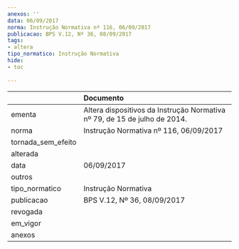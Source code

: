 ```yaml
---
anexos: ''
data: 06/09/2017
norma: Instrução Normativa nº 116, 06/09/2017
publicacao: BPS V.12, Nº 36, 08/09/2017
tags:
- altera
tipo_normatico: Instrução Normativa
hide: 
- toc 
 
---
```


|                    | Documento                                                                 |
|:-------------------|:--------------------------------------------------------------------------|
| ementa             | Altera dispositivos da Instrução Normativa nº 79, de 15 de julho de 2014. |
| norma              | Instrução Normativa nº 116, 06/09/2017                                    |
| tornada_sem_efeito |                                                                           |
| alterada           |                                                                           |
| data               | 06/09/2017                                                                |
| outros             |                                                                           |
| tipo_normatico     | Instrução Normativa                                                       |
| publicacao         | BPS V.12, Nº 36, 08/09/2017                                               |
| revogada           |                                                                           |
| em_vigor           |                                                                           |
| anexos             |                                                                           |